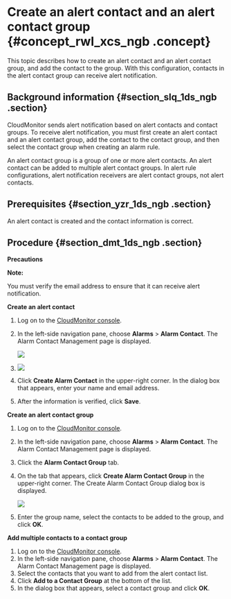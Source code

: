 # Create an alert contact and an alert contact group {#concept_rwl_xcs_ngb .concept}

This topic describes how to create an alert contact and an alert contact group, and add the contact to the group. With this configuration, contacts in the alert contact group can receive alert notification.

## Background information {#section_slq_1ds_ngb .section}

CloudMonitor sends alert notification based on alert contacts and contact groups. To receive alert notification, you must first create an alert contact and an alert contact group, add the contact to the contact group, and then select the contact group when creating an alarm rule.

An alert contact group is a group of one or more alert contacts. An alert contact can be added to multiple alert contact groups. In alert rule configurations, alert notification receivers are alert contact groups, not alert contacts.

## Prerequisites {#section_yzr_1ds_ngb .section}

An alert contact is created and the contact information is correct.

## Procedure {#section_dmt_1ds_ngb .section}

 **Precautions** 

**Note:** 

You must verify the email address to ensure that it can receive alert notification.

 **Create an alert contact** 

1.  Log on to the [CloudMonitor console](https://cms-intl.console.aliyun.com).
2.  In the left-side navigation pane, choose **Alarms** \> **Alarm Contact**. The Alarm Contact Management page is displayed.

    ![](http://static-aliyun-doc.oss-cn-hangzhou.aliyuncs.com/assets/img/116866/155660839037869_en-US.png)

3.  ![](http://static-aliyun-doc.oss-cn-hangzhou.aliyuncs.com/assets/img/116866/155660839037870_en-US.png)

4.  Click **Create Alarm Contact** in the upper-right corner. In the dialog box that appears, enter your name and email address.
5.  After the information is verified, click **Save**.

 **Create an alert contact group** 

1.  Log on to the [CloudMonitor console](https://cms-intl.console.aliyun.com).
2.  In the left-side navigation pane, choose **Alarms** \> **Alarm Contact**. The Alarm Contact Management page is displayed.
3.  Click the **Alarm Contact Group** tab.
4.  On the tab that appears, click **Create Alarm Contact Group** in the upper-right corner. The Create Alarm Contact Group dialog box is displayed.

    ![](http://static-aliyun-doc.oss-cn-hangzhou.aliyuncs.com/assets/img/116866/155660839037871_en-US.png)

5.  Enter the group name, select the contacts to be added to the group, and click **OK**.

 **Add multiple contacts to a contact group** 

1.  Log on to the [CloudMonitor console](https://cms-intl.console.aliyun.com).
2.  In the left-side navigation pane, choose **Alarms** \> **Alarm Contact**. The Alarm Contact Management page is displayed.
3.  Select the contacts that you want to add from the alert contact list.
4.  Click **Add to a Contact Group** at the bottom of the list.
5.  In the dialog box that appears, select a contact group and click **OK**.

